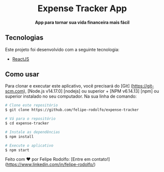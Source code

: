 <h1 align="center">
    Expense Tracker App
</h1>

<h4 align="center">
  App para tornar sua vida financeira mais fácil
</h4>

## Tecnologias

Este projeto foi desenvolvido com a seguinte tecnologia:

- [ReactJS](https://reactjs.org/)

## Como usar

Para clonar e executar este aplicativo, você precisará do [Git] (https://git-scm.com), [Node.js v14.17.0] [nodejs] ou superior + [NPM v6.14.13] [npm] ou superior instalado no seu computador. Na sua linha de comando:

```bash
# Clone este repositório
$ git clone https://github.com/felipe-rodolfo/expense-tracker

# Vá para o repositório
$ cd expense-tracker

# Instale as dependências
$ npm install

# Execute o aplicativo
$ npm start
```

Feito com ♥ por Felipe Rodolfo: [Entre em contato!] (https://www.linkedin.com/in/felipe-rodolfo/)
